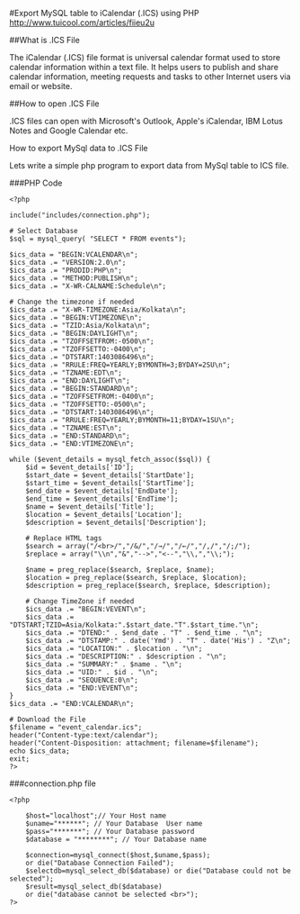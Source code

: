 #Export MySQL table to iCalendar (.ICS) using PHP
http://www.tuicool.com/articles/fiieu2u

##What is .ICS File

The iCalendar (.ICS) file format is universal calendar format used to store calendar information within a text file. It helps users to publish and share calendar information, meeting requests and tasks to other Internet users via email or website.

 

##How to open .ICS File

.ICS files can open with Microsoft's Outlook, Apple's iCalendar, IBM Lotus Notes and Google Calendar etc.

How to export MySql data to .ICS File

Lets write a simple php program to export data from MySql table to ICS file.

###PHP Code

	<?php

	include("includes/connection.php");

	# Select Database
	$sql = mysql_query( "SELECT * FROM events");

	$ics_data = "BEGIN:VCALENDAR\n";
	$ics_data .= "VERSION:2.0\n";
	$ics_data .= "PRODID:PHP\n";
	$ics_data .= "METHOD:PUBLISH\n";
	$ics_data .= "X-WR-CALNAME:Schedule\n";

	# Change the timezone if needed
	$ics_data .= "X-WR-TIMEZONE:Asia/Kolkata\n";
	$ics_data .= "BEGIN:VTIMEZONE\n";
	$ics_data .= "TZID:Asia/Kolkata\n";
	$ics_data .= "BEGIN:DAYLIGHT\n";
	$ics_data .= "TZOFFSETFROM:-0500\n";
	$ics_data .= "TZOFFSETTO:-0400\n";
	$ics_data .= "DTSTART:1403086496\n";
	$ics_data .= "RRULE:FREQ=YEARLY;BYMONTH=3;BYDAY=2SU\n";
	$ics_data .= "TZNAME:EDT\n";
	$ics_data .= "END:DAYLIGHT\n";
	$ics_data .= "BEGIN:STANDARD\n";
	$ics_data .= "TZOFFSETFROM:-0400\n";
	$ics_data .= "TZOFFSETTO:-0500\n";
	$ics_data .= "DTSTART:1403086496\n";
	$ics_data .= "RRULE:FREQ=YEARLY;BYMONTH=11;BYDAY=1SU\n";
	$ics_data .= "TZNAME:EST\n";
	$ics_data .= "END:STANDARD\n";
	$ics_data .= "END:VTIMEZONE\n";

	while ($event_details = mysql_fetch_assoc($sql)) {
		$id = $event_details['ID'];
		$start_date = $event_details['StartDate'];
		$start_time = $event_details['StartTime'];
		$end_date = $event_details['EndDate'];
		$end_time = $event_details['EndTime'];
		$name = $event_details['Title'];
		$location = $event_details['Location'];
		$description = $event_details['Description'];

		# Replace HTML tags
		$search = array("/<br>/","/&/","/→/","/←/","/,/","/;/");
		$replace = array("\\n","&","-->","<--","\\,","\\;"); 

		$name = preg_replace($search, $replace, $name);
		$location = preg_replace($search, $replace, $location);
		$description = preg_replace($search, $replace, $description);

		# Change TimeZone if needed
		$ics_data .= "BEGIN:VEVENT\n";
		$ics_data .= "DTSTART;TZID=Asia/Kolkata:".$start_date."T".$start_time."\n";
		$ics_data .= "DTEND:" . $end_date . "T" . $end_time . "\n";
		$ics_data .= "DTSTAMP:" . date('Ymd') . "T" . date('His') . "Z\n";
		$ics_data .= "LOCATION:" . $location . "\n";
		$ics_data .= "DESCRIPTION:" . $description . "\n";
		$ics_data .= "SUMMARY:" . $name . "\n";
		$ics_data .= "UID:" . $id . "\n";
		$ics_data .= "SEQUENCE:0\n";
		$ics_data .= "END:VEVENT\n";
	}
	$ics_data .= "END:VCALENDAR\n";

	# Download the File
	$filename = "event_calendar.ics";
	header("Content-type:text/calendar");
	header("Content-Disposition: attachment; filename=$filename");
	echo $ics_data;
	exit;
	?>

###connection.php file

	<?php
	
		$host="localhost";// Your Host name
		$uname="******"; // Your Database  User name
		$pass="*******"; // Your Database password 
		$database = "********"; // Your Database name

		$connection=mysql_connect($host,$uname,$pass); 
		or die("Database Connection Failed");
		$selectdb=mysql_select_db($database) or die("Database could not be selected"); 
		$result=mysql_select_db($database)
		or die("database cannot be selected <br>");
	?>